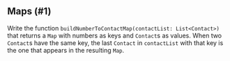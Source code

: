## Maps (#1)

Write the function `buildNumberToContactMap(contactList: List<Contact>)` that
returns a `Map` with numbers as keys and `Contact`s as values. When two
`Contact`s have the same key, the last `Contact` in `contactList` with that
key is the one that appears in the resulting `Map`.